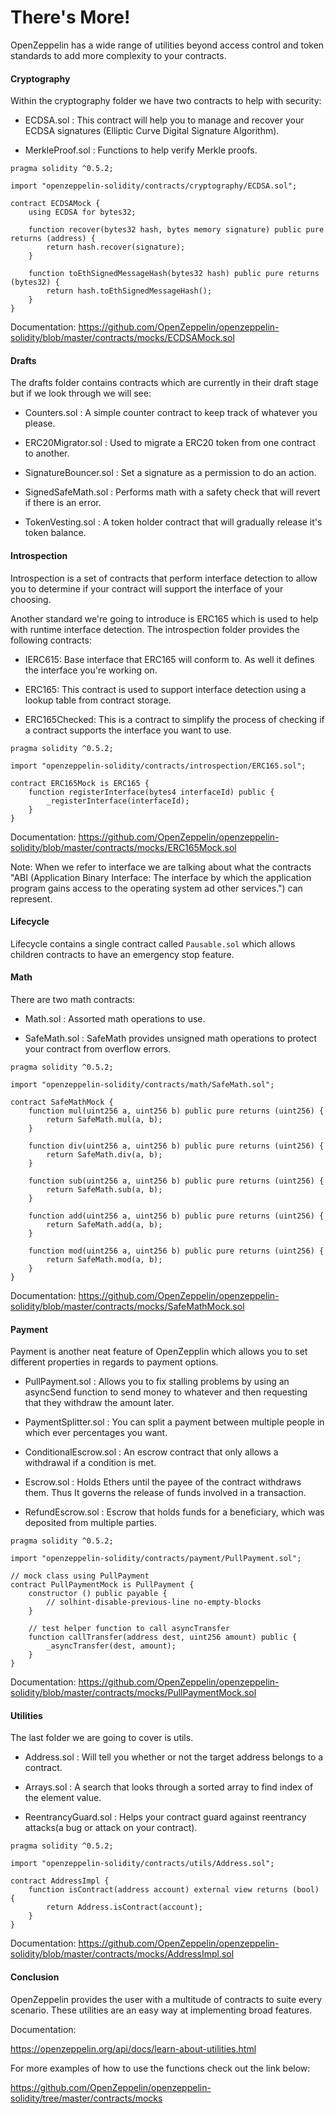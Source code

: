 # There's More!

OpenZeppelin has a wide range of utilities beyond access control and token standards to add more complexity to your contracts.  

#### Cryptography

Within the cryptography folder we have two contracts to help with security:

-   ECDSA.sol : This contract will help you to manage and recover your ECDSA signatures (Elliptic Curve Digital Signature Algorithm).

-   MerkleProof.sol : Functions to help verify Merkle proofs.

```solidity
pragma solidity ^0.5.2;

import "openzeppelin-solidity/contracts/cryptography/ECDSA.sol";

contract ECDSAMock {
    using ECDSA for bytes32;

    function recover(bytes32 hash, bytes memory signature) public pure returns (address) {
        return hash.recover(signature);
    }

    function toEthSignedMessageHash(bytes32 hash) public pure returns (bytes32) {
        return hash.toEthSignedMessageHash();
    }
}
```
Documentation: https://github.com/OpenZeppelin/openzeppelin-solidity/blob/master/contracts/mocks/ECDSAMock.sol

#### Drafts

The drafts folder contains contracts which are currently in their draft stage but if we look through we will see:

-   Counters.sol : A simple counter contract to keep track of whatever you please.

-   ERC20Migrator.sol : Used to migrate a ERC20 token from one contract to another.

-   SignatureBouncer.sol : Set a signature as a permission to do an action.

-   SignedSafeMath.sol : Performs math with a safety check that will revert if there is an error.

-   TokenVesting.sol : A token holder contract that will gradually release it's token balance.

#### Introspection

Introspection is a set of contracts that perform interface detection to allow you to determine if your contract will support the interface of your choosing.

Another standard we're going to introduce is ERC165 which is used to help with runtime interface detection. The introspection folder provides the following contracts:

-   IERC615: Base interface that ERC165 will conform to. As well it defines the interface you're working on.

-   ERC165: This contract is used to support interface detection using a lookup table from contract storage.

-   ERC165Checked: This is a contract to simplify the process of checking if a contract supports the interface you want to use.

``` solidity
pragma solidity ^0.5.2;

import "openzeppelin-solidity/contracts/introspection/ERC165.sol";

contract ERC165Mock is ERC165 {
    function registerInterface(bytes4 interfaceId) public {
        _registerInterface(interfaceId);
    }
}
```
Documentation: https://github.com/OpenZeppelin/openzeppelin-solidity/blob/master/contracts/mocks/ERC165Mock.sol

Note: When we refer to interface we are talking about what the contracts "ABI (Application Binary Interface: The interface by which the application program gains access to the operating system ad other services.") can represent.

#### Lifecycle

Lifecycle contains a single contract called `Pausable.sol`  which allows children contracts to have an emergency stop feature.

#### Math

There are two math contracts:

-   Math.sol : Assorted math operations to use.

-   SafeMath.sol : SafeMath provides unsigned math operations to protect your contract from overflow errors.

``` solidity
pragma solidity ^0.5.2;

import "openzeppelin-solidity/contracts/math/SafeMath.sol";

contract SafeMathMock {
    function mul(uint256 a, uint256 b) public pure returns (uint256) {
        return SafeMath.mul(a, b);
    }

    function div(uint256 a, uint256 b) public pure returns (uint256) {
        return SafeMath.div(a, b);
    }

    function sub(uint256 a, uint256 b) public pure returns (uint256) {
        return SafeMath.sub(a, b);
    }

    function add(uint256 a, uint256 b) public pure returns (uint256) {
        return SafeMath.add(a, b);
    }

    function mod(uint256 a, uint256 b) public pure returns (uint256) {
        return SafeMath.mod(a, b);
    }
}
```

Documentation: https://github.com/OpenZeppelin/openzeppelin-solidity/blob/master/contracts/mocks/SafeMathMock.sol

#### Payment

Payment is another neat feature of OpenZepplin which allows you to set different properties in regards to payment options.

-   PullPayment.sol : Allows you to fix stalling problems by using an asyncSend function to send money to whatever and then requesting that they withdraw the amount later.

-   PaymentSplitter.sol : You can split a payment between multiple people in which ever percentages you want.

-   ConditionalEscrow.sol : An escrow contract that only allows a withdrawal if a condition is met.

-   Escrow.sol : Holds Ethers until the payee of the contract withdraws them. Thus It governs the release of funds involved in a transaction.

-   RefundEscrow.sol : Escrow that holds funds for a beneficiary, which was deposited from multiple parties.

```Solidity
pragma solidity ^0.5.2;

import "openzeppelin-solidity/contracts/payment/PullPayment.sol";

// mock class using PullPayment
contract PullPaymentMock is PullPayment {
    constructor () public payable {
        // solhint-disable-previous-line no-empty-blocks
    }

    // test helper function to call asyncTransfer
    function callTransfer(address dest, uint256 amount) public {
        _asyncTransfer(dest, amount);
    }
}
```
Documentation: https://github.com/OpenZeppelin/openzeppelin-solidity/blob/master/contracts/mocks/PullPaymentMock.sol

#### Utilities

The last folder we are going to cover is utils.

-   Address.sol : Will tell you whether or not the target address belongs to a contract.

-   Arrays.sol : A search that looks through a sorted array to find index of the element value.

-   ReentrancyGuard.sol : Helps your contract guard against reentrancy attacks(a bug or attack on your contract).

```Solidity
pragma solidity ^0.5.2;

import "openzeppelin-solidity/contracts/utils/Address.sol";

contract AddressImpl {
    function isContract(address account) external view returns (bool) {
        return Address.isContract(account);
    }
}
```

Documentation: https://github.com/OpenZeppelin/openzeppelin-solidity/blob/master/contracts/mocks/AddressImpl.sol

#### Conclusion

OpenZeppelin provides the user with a multitude of contracts to suite every scenario. These utilities are an easy way at implementing broad features.


Documentation:

https://openzeppelin.org/api/docs/learn-about-utilities.html

For more examples of how to use the functions check out the link below:

https://github.com/OpenZeppelin/openzeppelin-solidity/tree/master/contracts/mocks
